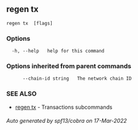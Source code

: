## regen tx 



```
regen tx  [flags]
```

### Options

```
  -h, --help   help for this command
```

### Options inherited from parent commands

```
      --chain-id string   The network chain ID
```

### SEE ALSO

* [regen tx](regen_tx.md)	 - Transactions subcommands

###### Auto generated by spf13/cobra on 17-Mar-2022
